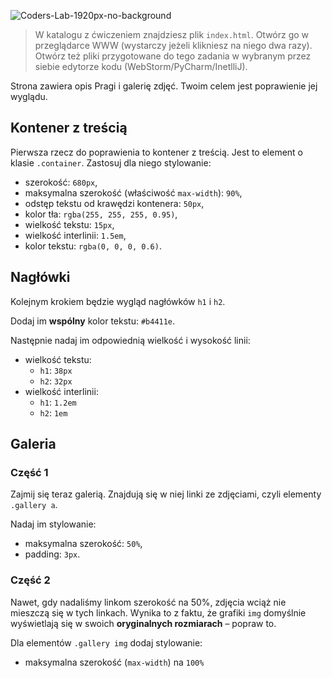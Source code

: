 ![Coders-Lab-1920px-no-background](https://user-images.githubusercontent.com/30623667/104709394-2cabee80-571f-11eb-9518-ea6a794e558e.png)


> W katalogu z ćwiczeniem znajdziesz plik `index.html`. Otwórz go w przeglądarce WWW (wystarczy jeżeli klikniesz na niego dwa razy).  
> Otwórz też pliki przygotowane do tego zadania w wybranym przez siebie edytorze kodu (WebStorm/PyCharm/InetlliJ). 


Strona zawiera opis Pragi i galerię zdjęć. Twoim celem jest poprawienie jej wyglądu.


## Kontener z treścią

Pierwsza rzecz do poprawienia to kontener z treścią. Jest to element o klasie `.container`. 
Zastosuj dla niego stylowanie:

- szerokość: `680px`,
- maksymalna szerokość (właściwość `max-width`): `90%`,    
- odstęp tekstu od krawędzi kontenera: `50px`,
- kolor tła: `rgba(255, 255, 255, 0.95)`,    
- wielkość tekstu: `15px`,
- wielkość interlinii: `1.5em`,
- kolor tekstu: `rgba(0, 0, 0, 0.6)`.


## Nagłówki

Kolejnym krokiem będzie wygląd nagłówków `h1` i `h2`.

Dodaj im **wspólny** kolor tekstu: `#b4411e`.

Następnie nadaj im odpowiednią wielkość i wysokość linii:
- wielkość tekstu: 
  - `h1`: `38px`
  - `h2`: `32px`
- wielkość interlinii: 
  - `h1`: `1.2em`
  - `h2`: `1em`


## Galeria

### Część 1

Zajmij się teraz galerią. Znajdują się w niej linki ze zdjęciami, czyli elementy `.gallery a`.

Nadaj im stylowanie:
- maksymalna szerokość: `50%`,
- padding: `3px`.


### Część 2

Nawet, gdy nadaliśmy linkom szerokość na 50%, zdjęcia wciąż nie mieszczą się w tych linkach. Wynika to z faktu, że grafiki `img` domyślnie wyświetlają się w swoich **oryginalnych rozmiarach** – popraw to.

Dla elementów `.gallery img` dodaj stylowanie:
- maksymalna szerokość (`max-width`) na `100%`
